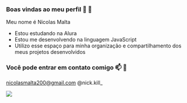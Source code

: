### Boas vindas ao meu perfil 🥊 👻

Meu nome é Nicolas Malta

- Estou estudando na Alura
- Estou me desenvolvendo na linguagem JavaScript
- Utilizo esse espaço para minha organização e compartilhamento dos meus projetos desenvolvidos



### Você pode entrar em contato comigo :mailbox: 📧

nicolasmalta200@gmail.com
@nick.kill_

![](https://media1.tenor.com/m/IAnDlQ_SBakAAAAC/ashita-no-joe-joe-yabuki.gif)
